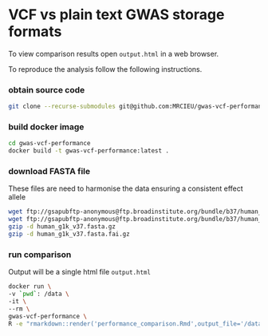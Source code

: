 # VCF vs plain text GWAS storage formats

To view comparison results open ```output.html``` in a web browser.

To reproduce the analysis follow the following instructions.

### obtain source code

```sh
git clone --recurse-submodules git@github.com:MRCIEU/gwas-vcf-performance.git
```

### build docker image

```sh
cd gwas-vcf-performance
docker build -t gwas-vcf-performance:latest .
```

### download FASTA file

These files are need to harmonise the data ensuring a consistent effect allele

```sh
wget ftp://gsapubftp-anonymous@ftp.broadinstitute.org/bundle/b37/human_g1k_v37.fasta.gz
wget ftp://gsapubftp-anonymous@ftp.broadinstitute.org/bundle/b37/human_g1k_v37.fasta.fai.gz
gzip -d human_g1k_v37.fasta.gz
gzip -d human_g1k_v37.fasta.fai.gz
```

### run comparison

Output will be a single html file ```output.html```

```sh
docker run \
-v `pwd`: /data \
-it \
--rm \
gwas-vcf-performance \
R -e "rmarkdown::render('performance_comparison.Rmd',output_file='/data/output.html')"
```